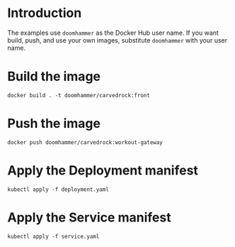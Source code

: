 # Introduction

The examples use `doomhammer` as the Docker Hub user name. If you want build,
push, and use your own images, substitute `doomhammer` with your user name.

# Build the image

`docker build . -t doomhammer/carvedrock:front`

# Push the image

`docker push doomhammer/carvedrock:workout-gateway`

# Apply the Deployment manifest

`kubectl apply -f deployment.yaml`

# Apply the Service manifest

`kubectl apply -f service.yaml`
